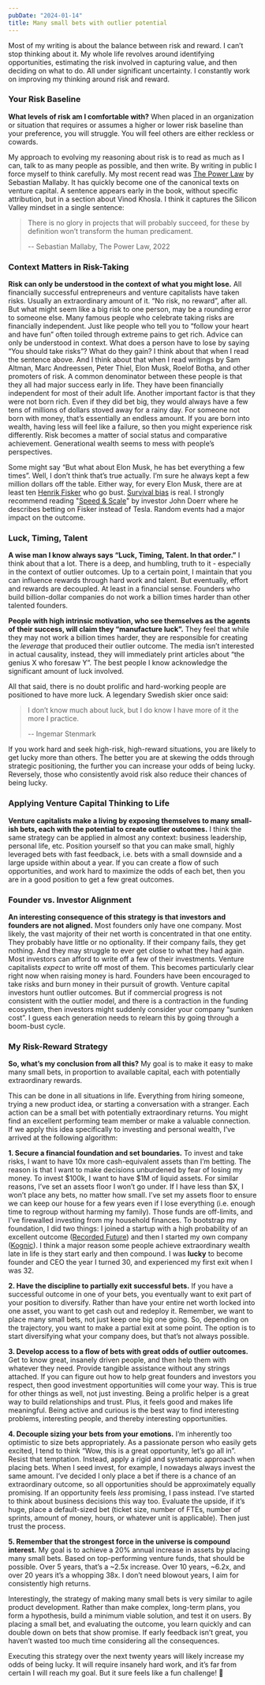 ```yaml
---
pubDate: "2024-01-14"
title: Many small bets with outlier potential
---
```


Most of my writing is about the balance between risk and reward. I can’t stop thinking about it. My whole life revolves
around identifying opportunities, estimating the risk involved in capturing value, and then deciding on what to do. All
under significant uncertainty. I constantly work on improving my thinking around risk and reward.

### Your Risk Baseline

**What levels of risk am I comfortable with?** When placed in an organization or situation that requires or assumes a
higher or lower risk baseline than your preference, you will struggle. You will feel others are either reckless or
cowards.

My approach to evolving my reasoning about risk is to read as much as I can, talk to as many people as possible, and
then write. By writing in public I force myself to think carefully. My most recent read
was [The Power Law](https://www.amazon.com/Power-Law-Venture-Capital-Making/dp/052555999X) by Sebastian Mallaby. It has
quickly become one of the canonical texts on venture capital. A sentence appears early in the book, without specific
attribution, but in a section about Vinod Khosla. I think it captures the Silicon Valley mindset in a single sentence:

> There is no glory in projects that will probably succeed, for these by definition won’t transform the human
> predicament.
>
> -- Sebastian Mallaby, The Power Law, 2022

### Context Matters in Risk-Taking

**Risk can only be understood in the context of what you might lose.** All financially successful entrepreneurs and
venture capitalists have taken risks. Usually an extraordinary amount of it. “No risk, no reward”, after all. But what
might seem like a big risk to one person, may be a rounding error to someone else. Many famous people who celebrate
taking risks are financially independent. Just like people who tell you to “follow your heart and have fun” often toiled
through extreme pains to get rich. Advice can only be understood in context. What does a person have to lose by saying
“You should take risks”? What do they gain? I think about that when I read the sentence above. And I think about that
when I read writings by Sam Altman, Marc Andreessen, Peter Thiel, Elon Musk, Roelof Botha, and other promoters of risk.
A common denominator between these people is that they all had major success early in life. They have been financially
independent for most of their adult life. Another important factor is that they were not born rich. Even if they did bet
big, they would always have a few tens of millions of dollars stoved away for a rainy day. For someone not born with
money, that’s essentially an endless amount. If you are born into wealth, having less will feel like a failure, so then
you might experience risk differently. Risk becomes a matter of social status and comparative achievement. Generational
wealth seems to mess with people’s perspectives.

Some might say “But what about Elon Musk, he has bet everything a few times”. Well, I don’t think that’s true actually.
I’m sure he always kept a few million dollars off the table. Either way, for every Elon Musk, there are at least
ten [Henrik Fisker](https://www.theinformation.com/articles/how-kleiner-perkins-missed-out-on-tesla-and-why-thats-ok-in-the-long-run)
who go
bust. [Survival bias](https://en.wikipedia.org/wiki/Survivorship_bias#:~:text=Survivorship%20bias%20or%20survival%20bias,conclusions%20because%20of%20incomplete%20data.)
is real. I strongly recommend reading "[Speed & Scale](https://speedandscale.com/book/)" by investor John Doerr where he
describes betting on Fisker instead of Tesla. Random events had a major impact on the outcome.

### Luck, Timing, Talent

**A wise man I know always says “Luck, Timing, Talent. In that order.”** I think about that a lot. There is a deep, and
humbling, truth to it - especially in the context of outlier outcomes. Up to a certain point, I maintain that you can
influence rewards through hard work and talent. But eventually, effort and rewards are decoupled. At least in a
financial sense. Founders who build billion-dollar companies do not work a billion times harder than other talented
founders.

**People with high intrinsic motivation, who see themselves as the agents of their success, will claim they “manufacture
luck”.** They feel that while they may not work a billion times harder, they are responsible for creating the _leverage_
that produced their outlier outcome. The media isn’t interested in actual causality, instead, they will immediately
print articles about “the genius X who foresaw Y”. The best people I know acknowledge the significant amount of luck
involved.

All that said, there is no doubt prolific and hard-working people are positioned to have more luck. A legendary Swedish
skier once said:

> I don’t know much about luck, but I do know I have more of it the more I practice.
>
> -- Ingemar Stenmark

If you work hard and seek high-risk, high-reward situations, you are likely to get lucky more than others. The better
you are at skewing the odds through strategic positioning, the further you can increase your odds of being lucky.
Reversely, those who consistently avoid risk also reduce their chances of being lucky.

### Applying Venture Capital Thinking to Life

**Venture capitalists make a living by exposing themselves to many small-ish bets, each with the potential to create
outlier outcomes.** I think the same strategy can be applied in almost any context: business leadership, personal life,
etc. Position yourself so that you can make small, highly leveraged bets with fast feedback, i.e. bets with a small
downside and a large upside within about a year. If you can create a flow of such opportunities, and work hard to
maximize the odds of each bet, then you are in a good position to get a few great outcomes.

### Founder vs. Investor Alignment

**An interesting consequence of this strategy is that investors and founders are not aligned.** Most founders only have
one company. Most likely, the vast majority of their net worth is concentrated in that one entity. They probably have
little or no optionality. If their company fails, they get nothing. And they may struggle to ever get close to what they
had again. Most investors can afford to write off a few of their investments. Venture capitalists _expect_ to write off
most of them. This becomes particularly clear right now when raising money is hard. Founders have been encouraged to
take risks and burn money in their pursuit of growth. Venture capital investors hunt outlier outcomes. But if commercial
progress is not consistent with the outlier model, and there is a contraction in the funding ecosystem, then investors
might suddenly consider your company “sunken cost”. I guess each generation needs to relearn this by going through a
boom-bust cycle.

### My Risk-Reward Strategy

**So, what’s my conclusion from all this?** My goal is to make it easy to make many small bets, in proportion to
available capital, each with potentially extraordinary rewards.

This can be done in all situations in life. Everything from hiring someone, trying a new product idea, or starting a
conversation with a stranger. Each action can be a small bet with potentially extraordinary returns. You might find an
excellent performing team member or make a valuable connection. If we apply this idea specifically to investing and
personal wealth, I’ve arrived at the following algorithm:

**1\. Secure a financial foundation and set boundaries.** To invest and take risks, I want to have 10x more
cash-equivalent assets than I’m betting. The reason is that I want to make decisions unburdened by fear of losing my
money. To invest $100k, I want to have $1M of liquid assets. For similar reasons, I’ve set an assets floor I won’t go
under. If I have less than $X, I won’t place any bets, no matter how small. I’ve set my assets floor to ensure we can
keep our house for a few years even if I lose everything (i.e. enough time to regroup without harming my family). Those
funds are off-limits, and I’ve firewalled investing from my household finances. To bootstrap my foundation, I did two
things: I joined a startup with a high probability of an excellent
outcome ([Recorded Future](https://www.prnewswire.com/news-releases/insight-partners-acquires-recorded-future-for-780-million-300858805.html))
and then I started my own
company ([Kognic](https://techcrunch.com/2022/02/02/annotell-raises-24m-for-tech-that-tests-autonomous-vehicle-perception-systems-to-improve-how-they-work/)).
I think a major reason some people achieve extraordinary wealth late in life is they start early and then compound. I
was **lucky** to become founder and CEO the year I turned 30, and experienced my first exit when I was 32.

**2\. Have the discipline to partially exit successful bets.** If you have a successful outcome in one of your bets, you
eventually want to exit part of your position to diversify. Rather than have your entire net worth locked into one
asset, you want to get cash out and redeploy it. Remember, we want to place many small bets, not just keep one big one
going. So, depending on the trajectory, you want to make a partial exit at some point. The option is to start
diversifying what your company does, but that’s not always possible.

**3\. Develop access to a flow of bets with great odds of outlier outcomes.** Get to know great, insanely driven people,
and then help them with whatever they need. Provide tangible assistance without any strings attached. If you can figure
out how to help great founders and investors you respect, then good investment opportunities will come your way. This is
true for other things as well, not just investing. Being a prolific helper is a great way to build relationships and
trust. Plus, it feels good and makes life meaningful. Being active and curious is the best way to find interesting
problems, interesting people, and thereby interesting opportunities.

**4\. Decouple sizing your bets from your emotions.** I’m inherently too optimistic to size bets appropriately. As a
passionate person who easily gets excited, I tend to think “Wow, this is a great opportunity, let’s go all in”. Resist
that temptation. Instead, apply a rigid and systematic approach when placing bets. When I seed invest, for example, I
nowadays always invest the same amount. I’ve decided I only place a bet if there is a chance of an extraordinary
outcome, so all opportunities should be approximately equally promising. If an opportunity feels _less_ promising, I
pass instead. I’ve started to think about business decisions this way too. Evaluate the upside, if it’s huge, place a
default-sized bet (ticket size, number of FTEs, number of sprints, amount of money, hours, or whatever unit is
applicable). Then just trust the process.

**5\. Remember that the strongest force in the universe is compound interest.** My goal is to achieve a 20% annual
increase in assets by placing many small bets. Based on top-performing venture funds, that should be possible. Over 5
years, that’s a ~2.5x increase. Over 10 years, ~6.2x, and over 20 years it’s a whopping 38x. I don’t need blowout years,
I aim for consistently high returns.

Interestingly, the strategy of making many small bets is very similar to agile product development. Rather than make
complex, long-term plans, you form a hypothesis, build a minimum viable solution, and test it on users. By placing a
small bet, and evaluating the outcome, you learn quickly and can double down on bets that show promise. If early
feedback isn’t great, you haven’t wasted too much time considering all the consequences.

Executing this strategy over the next twenty years will likely increase my odds of being lucky. It will require insanely
hard work, and it’s far from certain I will reach my goal. But it sure feels like a fun challenge! 🤩